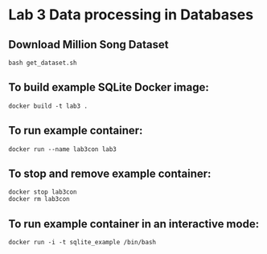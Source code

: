 # Lab 3 Data processing in Databases

## Download Million Song Dataset
```
bash get_dataset.sh
```

## To build example SQLite Docker image:

```
docker build -t lab3 .
```

## To run example container:
```
docker run --name lab3con lab3
```

## To stop and remove example container:
```
docker stop lab3con
docker rm lab3con
```

## To run example container in an interactive mode:
```
docker run -i -t sqlite_example /bin/bash
```
